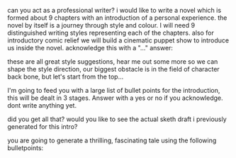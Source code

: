 can you act as a professional writer? i would like to write a novel which is formed about 9 chapters with an introduction of a personal experience.
the novel by itself is a journey through style and colour.
I will need 9 distinguished writing styles representing each of the chapters.
also for introductory comic relief we will build a cinematic puppet show to introduce us inside the novel.
acknowledge this with a "..." 
answer:


these are all great style suggestions, hear me out some more so we can shape the style direction, our biggest obstacle is in the field of character back bone, but let's start from the top...

I'm going to feed you with a large list of bullet points for the introduction, this will be dealt in 3 stages.
Answer with a yes or no if you acknowledge. dont write anything yet.




did you get all that? would you like to see the actual sketh draft i previously generated for this intro?


you are going to generate a thrilling, fascinating tale using the following bulletpoints:

